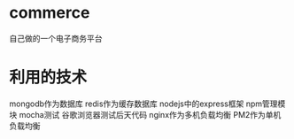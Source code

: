 # commerce
自己做的一个电子商务平台
# 利用的技术
mongodb作为数据库
redis作为缓存数据库
nodejs中的express框架
npm管理模块
mocha测试
谷歌浏览器测试后天代码
nginx作为多机负载均衡
PM2作为单机负载均衡
